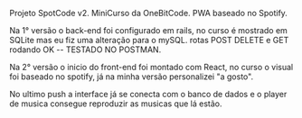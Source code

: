 Projeto SpotCode v2. MiniCurso da OneBitCode. PWA baseado no Spotify.

Na 1° versão o back-end foi configurado em rails, no curso é mostrado em SQLite mas eu fiz uma alteração para o mySQL.
rotas POST DELETE e GET rodando OK --  TESTADO NO POSTMAN.

Na 2° versão o inicio do front-end foi montado com React, no curso o visual foi baseado no spotify, já na minha versão personalizei "a gosto". 

No ultimo push a interface já se conecta com o banco de dados e o player de musica consegue reproduzir as musicas que lá estão.
